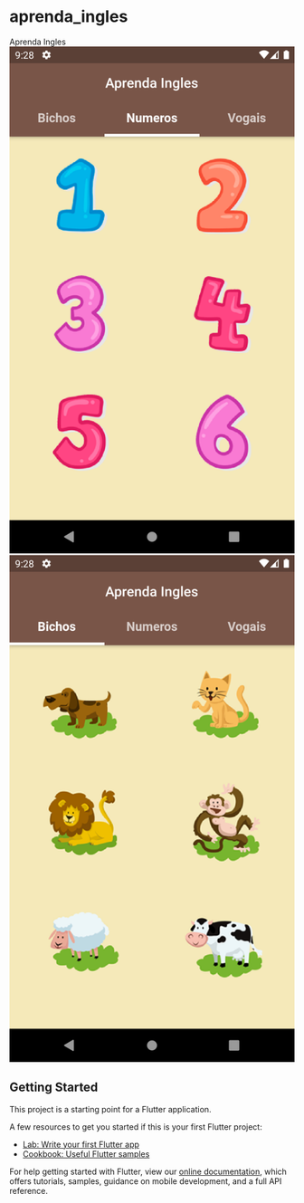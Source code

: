 # aprenda_ingles

Aprenda Ingles
![alt text](https://github.com/YgorSansone/Flutter-apps/blob/master/aprenda_ingles/Screenshot_1597969694.png)
![alt text](https://github.com/YgorSansone/Flutter-apps/blob/master/aprenda_ingles/Screenshot_1597969697.png)
## Getting Started

This project is a starting point for a Flutter application.

A few resources to get you started if this is your first Flutter project:

- [Lab: Write your first Flutter app](https://flutter.dev/docs/get-started/codelab)
- [Cookbook: Useful Flutter samples](https://flutter.dev/docs/cookbook)

For help getting started with Flutter, view our
[online documentation](https://flutter.dev/docs), which offers tutorials,
samples, guidance on mobile development, and a full API reference.
